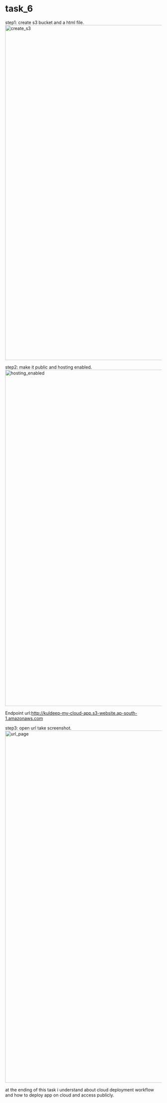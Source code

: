 # task_6
step1: create s3 bucket and a html file.
<img width="1907" height="1078" alt="create_s3" src="https://github.com/user-attachments/assets/7946ccd1-72d1-439d-9587-5138e23b359c" />

step2: make it public and hosting enabled.
<img width="1917" height="1082" alt="hosting_enabled" src="https://github.com/user-attachments/assets/5d8470d6-1d63-4517-b4a0-ef30ff168177" />

Endpoint url:http://kuldeep-my-cloud-app.s3-website.ap-south-1.amazonaws.com

step3: open url take screenshot.
<img width="1918" height="1133" alt="url_page" src="https://github.com/user-attachments/assets/c15fc754-087f-4d08-bbf1-97b628635cdc" />

at the ending of this task i understand about cloud deployment workflow
 and how to deploy app on cloud and access publicly.
